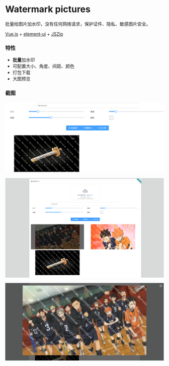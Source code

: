 # Watermark pictures

批量给图片加水印，没有任何网络请求，保护证件、隐私、敏感图片安全。  

[Vue.js](https://cn.vuejs.org/index.html) + [element-ui](https://element.faas.ele.me/#/zh-CN/component/installation) + [JSZip](https://github.com/Stuk/jszip)

### 特性
- **批量**加水印
- 可配置大小、角度、间距、颜色
- 打包下载
- 大图预览

### 截图

![样式配置](https://raw.githubusercontent.com/mervynlam/Pictures/master/202203242008323.gif)

![界面](https://raw.githubusercontent.com/mervynlam/Pictures/master/202203242005695.png)

![大图预览](https://raw.githubusercontent.com/mervynlam/Pictures/master/202203242005566.png )
